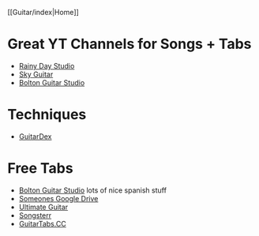 [[Guitar/index|Home]]
# Great YT Channels for Songs + Tabs

- [Rainy Day Studio](https://www.youtube.com/@rainydaystudio77)
- [Sky Guitar](https://www.youtube.com/@SkyGuitar)
- [Bolton Guitar Studio](https://www.youtube.com/@boltonguitarstudio3115)

# Techniques

- [GuitarDex](https://guitardex.com/t)

# Free Tabs

- [Bolton Guitar Studio](https://www.boltonguitar.co.uk/tabs/) lots of nice spanish stuff
- [Someones Google Drive](https://drive.google.com/drive/folders/1KVQwX-pFuYJ8dxTFGZ0d3tOPDnX5v9m6)
- [Ultimate Guitar](https://www.ultimate-guitar.com/)
- [Songsterr](https://www.songsterr.com/)
- [GuitarTabs.CC](https://www.guitartabs.cc/)
